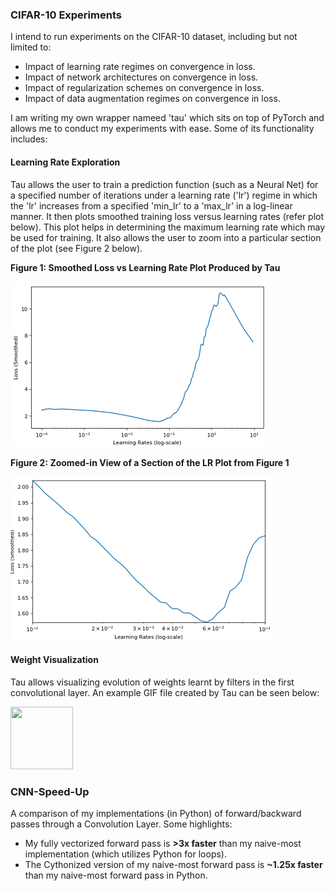 ### CIFAR-10 Experiments
I intend to run experiments on the CIFAR-10 dataset, including but not limited to:
* Impact of learning rate regimes on convergence in loss.
* Impact of network architectures on convergence in loss.
* Impact of regularization schemes on convergence in loss.
* Impact of data augmentation regimes on convergence in loss.

I am writing my own wrapper nameed 'tau' which sits on top of PyTorch and allows me to conduct my experiments with ease. Some of its functionality includes:

#### Learning Rate Exploration
Tau allows the user to train a prediction function (such as a Neural Net) for a specified number of iterations under a learning rate ('lr') regime in which the 'lr' increases from a specified 'min_lr' to a 'max_lr' in a log-linear manner. It then plots smoothed training loss versus learning rates (refer plot below). This plot helps in determining the maximum learning rate which may be used for training. It also allows the user to zoom into a particular section of the plot (see Figure 2 below).

**Figure 1: Smoothed Loss vs Learning Rate Plot Produced by Tau**

![lr_curve](https://github.com/talwarabhimanyu/Deep_Learning_Projects/blob/master/Vision/data/lr_curve.png)

**Figure 2: Zoomed-in View of a Section of the LR Plot from Figure 1**

![lr_curve_zoom](https://github.com/talwarabhimanyu/Deep_Learning_Projects/blob/master/Vision/data/lr_curve_zoom.png)

#### Weight Visualization
Tau allows visualizing evolution of weights learnt by filters in the first convolutional layer. An example GIF file created by Tau can be seen below:

<img src="https://github.com/talwarabhimanyu/Deep_Learning_Projects/blob/master/Vision/data/weights.gif" width="100" height="100"/>

### CNN-Speed-Up
A comparison of my implementations (in Python) of forward/backward passes through a Convolution Layer. Some highlights:
* My fully vectorized forward pass is **>3x faster** than my naive-most implementation (which utilizes Python for loops).
* The Cythonized version of my naive-most forward pass is **~1.25x faster** than my naive-most forward pass in Python.


